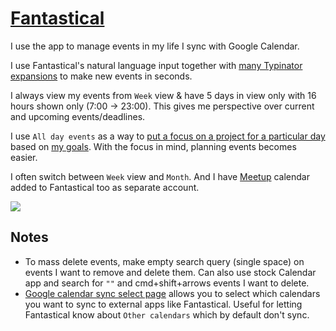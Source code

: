 # [Fantastical](https://flexibits.com/fantastical)

I use the app to manage events in my life I sync with Google Calendar.

I use Fantastical's natural language input together with [many Typinator expansions](https://medium.com/@nikitavoloboev/fantastical-natural-input-text-expansions-3ea8cf7ccac3#.pv5937ncr) to make new events in seconds.

I always view my events from `Week` view & have 5 days in view only with 16 hours shown only (7:00 -> 23:00). This gives me perspective over current and upcoming events/deadlines.

I use `All day events` as a way to [put a focus on a project for a particular day](https://twitter.com/nikitavoloboev/status/1136715942338224128) based on [my goals](../../focusing/focusing.md). With the focus in mind, planning events becomes easier.

I often switch between `Week` view and `Month`. And I have [Meetup](https://www.meetup.com) calendar added to Fantastical too as separate account.

![](https://i.imgur.com/Aq5ABNP.png)

## Notes

- To mass delete events, make empty search query (single space) on events I want to remove and delete them. Can also use stock Calendar app and search for `""` and cmd+shift+arrows events I want to delete.
- [Google calendar sync select page](https://calendar.google.com/calendar/syncselect) allows you to select which calendars you want to sync to external apps like Fantastical. Useful for letting Fantastical know about `Other calendars` which by default don't sync.
